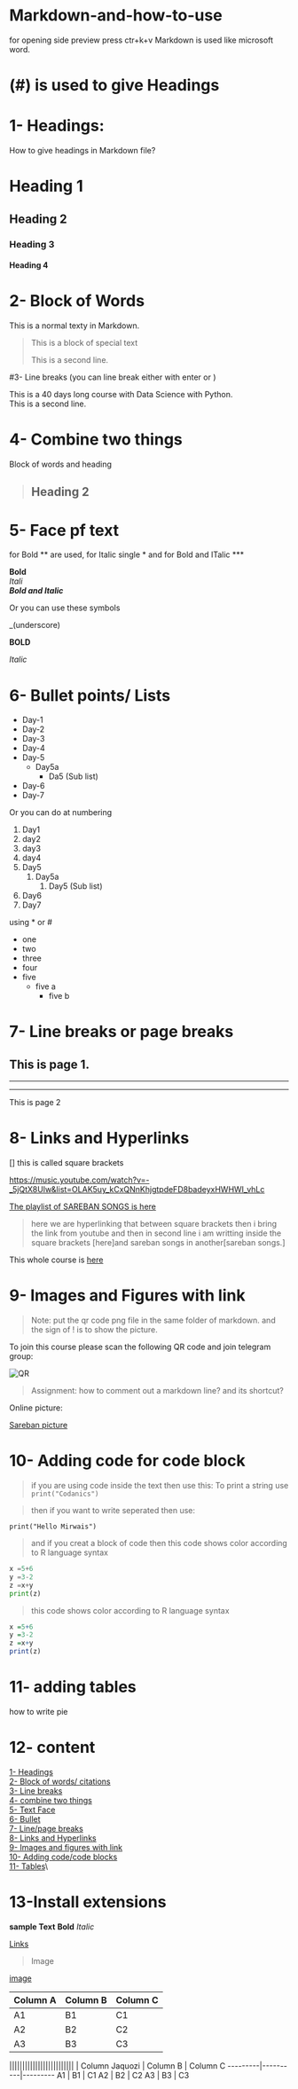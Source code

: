 # Markdown-and-how-to-use

for opening side preview press ctr+k+v
Markdown is used like microsoft word.

# (#) is used to give Headings 

# 1- Headings:
How to give headings in Markdown file? 

# Heading 1
## Heading 2
### Heading 3
#### Heading 4

# 2- Block of Words
This is a normal texty in Markdown.

> This is a block of special text
>
> This is a second line.

#3-  Line breaks (you can line break either with enter or \)

This is a 40 days long course with Data Science with Python.\
This is a second line.

# 4- Combine two things

Block of words and heading

>## Heading 2 

# 5- Face pf text

for Bold ** are used, for Italic single * and for Bold and ITalic ***

**Bold**                    
*Itali*   
***Bold and Italic***

Or you can use these symbols

_(underscore)

__BOLD__

_Italic_

# 6- Bullet points/ Lists

- Day-1
- Day-2
- Day-3
- Day-4
- Day-5
  - Day5a 
    - Da5 (Sub list)
- Day-6
- Day-7

Or you can do at numbering

1. Day1
2. day2
3. day3
4. day4
5. Day5
   1. Day5a
      1. Day5 (Sub list)
6. Day6
7. Day7
   
using * or #

* one
* two
* three
* four
* five
  * five a
    * five b 

# 7- Line breaks or page breaks

This is page 1.
---
___
***
This is page 2

# 8- Links and Hyperlinks
[] this is called square brackets

<https://music.youtube.com/watch?v=-_5jQtX8UIw&list=OLAK5uy_kCxQNnKhjgtpdeFD8badeyxHWHWI_vhLc>

[The playlist of SAREBAN SONGS is here](https://music.youtube.com/watch?v=-_5jQtX8UIw&list=OLAK5uy_kCxQNnKhjgtpdeFD8badeyxHWHWI_vhLc)

> here we are hyperlinking that between square brackets then i bring the link from youtube and then in second line i am writting inside the square brackets [here]and sareban songs in another[sareban songs.]

[Sareban songs]: https://music.youtube.com/watch?v=-_5jQtX8UIw&list=OLAK5uy_kCxQNnKhjgtpdeFD8badeyxHWHWI_vhLc

This whole course is [here][Sareban songs]


# 9- Images and Figures with link

> Note: put the qr code png file in the same folder of markdown. and the sign of ! is to show the picture.

To join this course please scan the following QR code and join telegram group:

![QR](qr.pnd)

> Assignment: how to comment out a markdown line? and its shortcut?

Online picture: 

[Sareban picture](https://www.google.com/search?sca_esv=adbe3f455b36db8e&rlz=1C1GCEA_enFR1126FR1126&udm=2&fbs=AIIjpHxU7SXXniUZfeShr2fp4giZ1Y6MJ25_tmWITc7uy4KIeoJTKjrFjVxydQWqI2NcOhbsu_mBUNWG5LxaeB0aPYIEPq0B5A5cNi0GSDc0IYRb7L_4SmlNBZ639-kd3RYVAUMWBX_nIwcfHCITjFXCBd2dIvQjNi7pmudGlYmy-5ttroM1Ke99-Uzvnu6bttEIHmwlzKQZ&q=sareban+picture&sa=X&ved=2ahUKEwinlI-hsoiPAxVhV6QEHXF7FewQtKgLegQIEhAB&biw=1920&bih=945&dpr=1#vhid=-RWEt7ggsjd2tM&vssid=mosaic)


# 10- Adding code for code block

> if you are using code inside the text then use this:
To print a string use `print("Codanics")`

> then if you want to write seperated then use: 

`print("Hello Mirwais")`

> and if you creat a block of code then
> this code shows color according to R language syntax
```python
x =5+6
y =3-2
z =x+y
print(z)
```
> this code shows color according to R language syntax
```r
x =5+6
y =3-2
z =x+y
print(z)
```
# 11- adding tables

how to write pie

# 12- content

[1- Headings](#1--headings)\
[2- Block of words/ citations](#2--block-of-words)\
[3- Line breaks](#heading-3)\
[4- combine two things](#4--combine-two-things)\
[5- Text Face](#5--face-pf-text)\
[6- Bullet](#6--bullet-points-lists)\
[7- Line/page breaks](#7--line-breaks-or-page-breaks)\
[8- Links and Hyperlinks](#8--links-and-hyperlinks)\
[9- Images and figures with link](#9--images-and-figures-with-link)\
[10- Adding code/code blocks](#10--adding-code-for-code-block)\
[11- Tables](#11--adding-tables)\



# 13-Install extensions

**sample Text**
**Bold**
_Italic_

[Links](https://music.youtube.com/watch?v=-_5jQtX8UIw&list=OLAK5uy_kCxQNnKhjgtpdeFD8badeyxHWHWI_vhLc)


> Image

[image](qr.png)


Column A | Column B | Column C
---------|----------|---------
 A1 | B1 | C1
 A2 | B2 | C2
 A3 | B3 | C3

|||||||||||||||||||||||||
|
Column Jaquozi | Column B | Column C
---------|----------|---------
 A1 | B1 | C1
 A2 | B2 | C2
 A3 | B3 | C3


 
